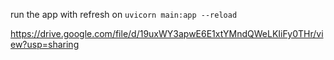 run the app with refresh on
`uvicorn main:app --reload`


https://drive.google.com/file/d/19uxWY3apwE6E1xtYMndQWeLKIiFy0THr/view?usp=sharing